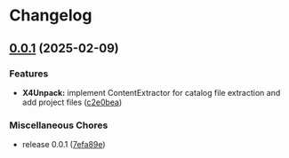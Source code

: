 # Changelog

## [0.0.1](https://github.com/chemodun/X4-UniverseEditor/compare/X4Unpack-v0.0.1...X4Unpack@v0.0.1) (2025-02-09)


### Features

* **X4Unpack:** implement ContentExtractor for catalog file extraction and add project files ([c2e0bea](https://github.com/chemodun/X4-UniverseEditor/commit/c2e0beaac7e4f04ab3ecb9b85f2201e10c379039))


### Miscellaneous Chores

* release 0.0.1 ([7efa89e](https://github.com/chemodun/X4-UniverseEditor/commit/7efa89e5fefe14be0435dd40d1539eaee93c5070))
